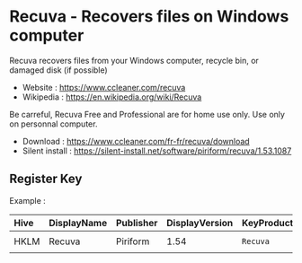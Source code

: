# Recuva - Recovers files on Windows computer

Recuva recovers files from your Windows computer, recycle bin,
or damaged disk (if possible)

* Website : https://www.ccleaner.com/recuva
* Wikipedia : https://en.wikipedia.org/wiki/Recuva

Be carreful, Recuva Free and Professional are for home use only.
Use only on personnal computer.

* Download : https://www.ccleaner.com/fr-fr/recuva/download
* Silent install : https://silent-install.net/software/piriform/recuva/1.53.1087


## Register Key

Example :

 | Hive | DisplayName | Publisher | DisplayVersion | KeyProduct | UninstallExe |
 |:---- |:----------- |:--------- |:-------------- |:---------- |:------------ |
 | HKLM | Recuva | Piriform | 1.54 | `Recuva` | `"C:\Program Files\Recuva\uninst.exe"` |
